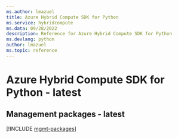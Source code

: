 ```yaml
---
ms.author: lmazuel
title: Azure Hybrid Compute SDK for Python
ms.service: hybridcompute
ms.data: 09/28/2022
description: Reference for Azure Hybrid Compute SDK for Python
ms.devlang: python
author: lmazuel
ms.topic: reference
---
```

# Azure Hybrid Compute SDK for Python - latest

## Management packages - latest
[!INCLUDE [mgmt-packages](hybrid-compute-mgmt-index.md)]